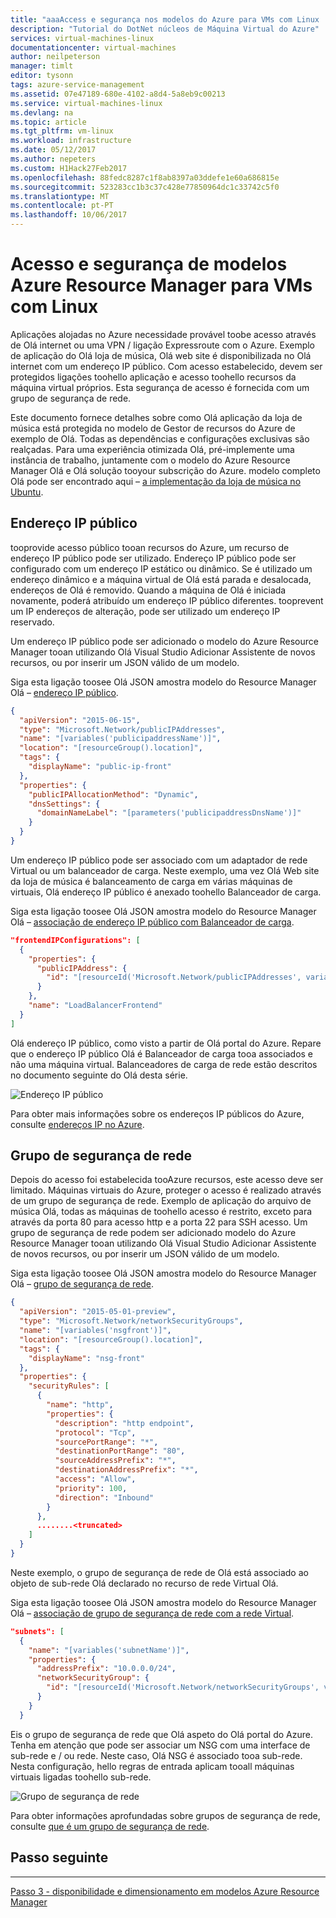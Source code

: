 ```yaml
---
title: "aaaAccess e segurança nos modelos do Azure para VMs com Linux | Microsoft Docs"
description: "Tutorial do DotNet núcleos de Máquina Virtual do Azure"
services: virtual-machines-linux
documentationcenter: virtual-machines
author: neilpeterson
manager: timlt
editor: tysonn
tags: azure-service-management
ms.assetid: 07e47189-680e-4102-a8d4-5a8eb9c00213
ms.service: virtual-machines-linux
ms.devlang: na
ms.topic: article
ms.tgt_pltfrm: vm-linux
ms.workload: infrastructure
ms.date: 05/12/2017
ms.author: nepeters
ms.custom: H1Hack27Feb2017
ms.openlocfilehash: 88fedc8287c1f8ab8397a03ddefe1e60a686815e
ms.sourcegitcommit: 523283cc1b3c37c428e77850964dc1c33742c5f0
ms.translationtype: MT
ms.contentlocale: pt-PT
ms.lasthandoff: 10/06/2017
---
```

# <a name="access-and-security-in-azure-resource-manager-templates-for-linux-vms"></a>Acesso e segurança de modelos Azure Resource Manager para VMs com Linux

Aplicações alojadas no Azure necessidade provável toobe acesso através de Olá internet ou uma VPN / ligação Expressroute com o Azure. Exemplo de aplicação do Olá loja de música, Olá web site é disponibilizada no Olá internet com um endereço IP público. Com acesso estabelecido, devem ser protegidos ligações toohello aplicação e acesso toohello recursos da máquina virtual próprios. Esta segurança de acesso é fornecida com um grupo de segurança de rede. 

Este documento fornece detalhes sobre como Olá aplicação da loja de música está protegida no modelo de Gestor de recursos do Azure de exemplo de Olá. Todas as dependências e configurações exclusivas são realçadas. Para uma experiência otimizada Olá, pré-implemente uma instância de trabalho, juntamente com o modelo do Azure Resource Manager Olá e Olá solução tooyour subscrição do Azure. modelo completo Olá pode ser encontrado aqui – [a implementação da loja de música no Ubuntu](https://github.com/Microsoft/dotnet-core-sample-templates/tree/master/dotnet-core-music-linux). 

## <a name="public-ip-address"></a>Endereço IP público
tooprovide acesso público tooan recursos do Azure, um recurso de endereço IP público pode ser utilizado. Endereço IP público pode ser configurado com um endereço IP estático ou dinâmico. Se é utilizado um endereço dinâmico e a máquina virtual de Olá está parada e desalocada, endereços de Olá é removido. Quando a máquina de Olá é iniciada novamente, poderá atribuído um endereço IP público diferentes. tooprevent um IP endereços de alteração, pode ser utilizado um endereço IP reservado. 

Um endereço IP público pode ser adicionado o modelo do Azure Resource Manager tooan utilizando Olá Visual Studio Adicionar Assistente de novos recursos, ou por inserir um JSON válido de um modelo. 

Siga esta ligação toosee Olá JSON amostra modelo do Resource Manager Olá – [endereço IP público](https://github.com/Microsoft/dotnet-core-sample-templates/blob/master/dotnet-core-music-linux/azuredeploy.json#L121).

```json
{
  "apiVersion": "2015-06-15",
  "type": "Microsoft.Network/publicIPAddresses",
  "name": "[variables('publicipaddressName')]",
  "location": "[resourceGroup().location]",
  "tags": {
    "displayName": "public-ip-front"
  },
  "properties": {
    "publicIPAllocationMethod": "Dynamic",
    "dnsSettings": {
      "domainNameLabel": "[parameters('publicipaddressDnsName')]"
    }
  }
}
```

Um endereço IP público pode ser associado com um adaptador de rede Virtual ou um balanceador de carga. Neste exemplo, uma vez Olá Web site da loja de música é balanceamento de carga em várias máquinas de virtuais, Olá endereço IP público é anexado toohello Balanceador de carga.

Siga esta ligação toosee Olá JSON amostra modelo do Resource Manager Olá – [associação de endereço IP público com Balanceador de carga](https://github.com/Microsoft/dotnet-core-sample-templates/blob/master/dotnet-core-music-linux/azuredeploy.json#L208).

```json
"frontendIPConfigurations": [
  {
    "properties": {
      "publicIPAddress": {
        "id": "[resourceId('Microsoft.Network/publicIPAddresses', variables('publicipaddressName'))]"
      }
    },
    "name": "LoadBalancerFrontend"
  }
]
```

Olá endereço IP público, como visto a partir de Olá portal do Azure. Repare que o endereço IP público Olá é Balanceador de carga tooa associados e não uma máquina virtual. Balanceadores de carga de rede estão descritos no documento seguinte do Olá desta série.

![Endereço IP público](./media/dotnet-core-3-access-security/pubip.png)

Para obter mais informações sobre os endereços IP públicos do Azure, consulte [endereços IP no Azure](../../virtual-network/virtual-network-ip-addresses-overview-arm.md).

## <a name="network-security-group"></a>Grupo de segurança de rede
Depois do acesso foi estabelecida tooAzure recursos, este acesso deve ser limitado. Máquinas virtuais do Azure, proteger o acesso é realizado através de um grupo de segurança de rede. Exemplo de aplicação do arquivo de música Olá, todas as máquinas de toohello acesso é restrito, exceto para através da porta 80 para acesso http e a porta 22 para SSH acesso. Um grupo de segurança de rede podem ser adicionado modelo do Azure Resource Manager tooan utilizando Olá Visual Studio Adicionar Assistente de novos recursos, ou por inserir um JSON válido de um modelo.

Siga esta ligação toosee Olá JSON amostra modelo do Resource Manager Olá – [grupo de segurança de rede](https://github.com/Microsoft/dotnet-core-sample-templates/blob/master/dotnet-core-music-linux/azuredeploy.json#L68).

```json
{
  "apiVersion": "2015-05-01-preview",
  "type": "Microsoft.Network/networkSecurityGroups",
  "name": "[variables('nsgfront')]",
  "location": "[resourceGroup().location]",
  "tags": {
    "displayName": "nsg-front"
  },
  "properties": {
    "securityRules": [
      {
        "name": "http",
        "properties": {
          "description": "http endpoint",
          "protocol": "Tcp",
          "sourcePortRange": "*",
          "destinationPortRange": "80",
          "sourceAddressPrefix": "*",
          "destinationAddressPrefix": "*",
          "access": "Allow",
          "priority": 100,
          "direction": "Inbound"
        }
      },
      ........<truncated> 
    ]
  }
}
```

Neste exemplo, o grupo de segurança de rede de Olá está associado ao objeto de sub-rede Olá declarado no recurso de rede Virtual Olá. 

Siga esta ligação toosee Olá JSON amostra modelo do Resource Manager Olá – [associação de grupo de segurança de rede com a rede Virtual](https://github.com/Microsoft/dotnet-core-sample-templates/blob/master/dotnet-core-music-linux/azuredeploy.json#L158).

```json
"subnets": [
  {
    "name": "[variables('subnetName')]",
    "properties": {
      "addressPrefix": "10.0.0.0/24",
      "networkSecurityGroup": {
        "id": "[resourceId('Microsoft.Network/networkSecurityGroups', variables('networkSecurityGroup'))]"
      }
    }
  }
```

Eis o grupo de segurança de rede que Olá aspeto do Olá portal do Azure. Tenha em atenção que pode ser associar um NSG com uma interface de sub-rede e / ou rede. Neste caso, Olá NSG é associado tooa sub-rede. Nesta configuração, hello regras de entrada aplicam tooall máquinas virtuais ligadas toohello sub-rede.

![Grupo de segurança de rede](./media/dotnet-core-3-access-security/nsg.png)

Para obter informações aprofundadas sobre grupos de segurança de rede, consulte [que é um grupo de segurança de rede](https://azure.microsoft.com/documentation/articles/virtual-networks-nsg/).

## <a name="next-step"></a>Passo seguinte
<hr>

[Passo 3 - disponibilidade e dimensionamento em modelos Azure Resource Manager](dotnet-core-4-availability-scale.md?toc=%2fazure%2fvirtual-machines%2flinux%2ftoc.json)

